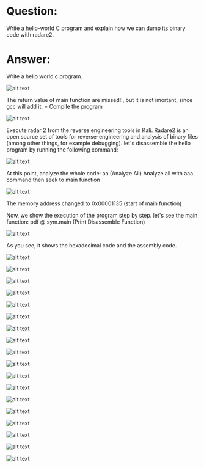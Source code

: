 # Question:

Write a hello-world C program and explain how we can dump its binary code with radare2.

# Answer:

Write a hello world c program. 

![alt text](https://github.com/razieheskandari/Screenshots/blob/master/Q3(1).JPG)
 
 
The return value of main function are missed!!, but it is not imortant, since gcc will add it. =
Compile the program
 

![alt text](https://github.com/razieheskandari/Screenshots/blob/master/Q3(2).JPG)
 
Execute radar 2 from the reverse engineering tools in Kali.
Radare2 is an open source set of tools for reverse-engineering and analysis of binary files (among other things, for example debugging).
let's disassemble the hello program by running the following command:
 
![alt text](https://github.com/razieheskandari/Screenshots/blob/master/Q3(3).JPG)
 
At this point, analyze the whole code: aa (Analyze All)
Analyze all with aaa command then seek to main function
 
![alt text](https://github.com/razieheskandari/Screenshots/blob/master/Q3(4).JPG)
 
 The memory address changed to 0x00001135 (start of main function)

Now, we show the execution of the program step by step. let's see the main function: 
pdf @ sym.main (Print Disassemble Function)

![alt text](https://github.com/razieheskandari/Screenshots/blob/master/Q3(5).JPG)
  
As you see, it shows the hexadecimal code and the assembly code.
 
![alt text](https://github.com/razieheskandari/Screenshots/blob/master/Q3(6).JPG)
 
  
![alt text](https://github.com/razieheskandari/Screenshots/blob/master/Q3(7).JPG)
 

![alt text](https://github.com/razieheskandari/Screenshots/blob/master/Q3(8).JPG)
 

![alt text](https://github.com/razieheskandari/Screenshots/blob/master/Q3(9).JPG)
 

![alt text](https://github.com/razieheskandari/Screenshots/blob/master/Q3(10).JPG)

![alt text](https://github.com/razieheskandari/Screenshots/blob/master/Q3(11).JPG)

![alt text](https://github.com/razieheskandari/Screenshots/blob/master/Q3(12).JPG)

![alt text](https://github.com/razieheskandari/Screenshots/blob/master/Q3(13).jpg)

![alt text](https://github.com/razieheskandari/Screenshots/blob/master/Q3(14).JPG)

![alt text](https://github.com/razieheskandari/Screenshots/blob/master/Q3(15).JPG)

![alt text](https://github.com/razieheskandari/Screenshots/blob/master/Q3(16).JPG)

![alt text](https://github.com/razieheskandari/Screenshots/blob/master/Q3(17).JPG)

![alt text](https://github.com/razieheskandari/Screenshots/blob/master/Q3(18).JPG) 
  
![alt text](https://github.com/razieheskandari/Screenshots/blob/master/Q3(19).JPG) 

![alt text](https://github.com/razieheskandari/Screenshots/blob/master/Q3(20).JPG) 

![alt text](https://github.com/razieheskandari/Screenshots/blob/master/Q3(21).JPG) 

![alt text](https://github.com/razieheskandari/Screenshots/blob/master/Q3(22).JPG) 

![alt text](https://github.com/razieheskandari/Screenshots/blob/master/Q3(23).JPG) 

 
 

 
 
 
 
 
 


